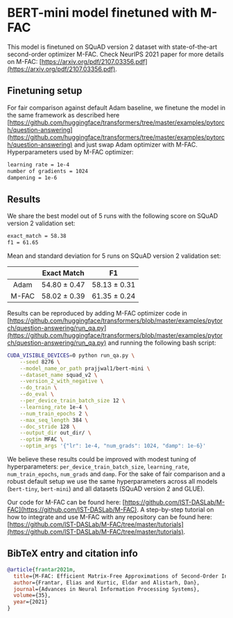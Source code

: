 # BERT-mini model finetuned with M-FAC

This model is finetuned on SQuAD version 2 dataset with state-of-the-art second-order optimizer M-FAC.
Check NeurIPS 2021 paper for more details on M-FAC: [https://arxiv.org/pdf/2107.03356.pdf](https://arxiv.org/pdf/2107.03356.pdf).

## Finetuning setup

For fair comparison against default Adam baseline, we finetune the model in the same framework as described here [https://github.com/huggingface/transformers/tree/master/examples/pytorch/question-answering](https://github.com/huggingface/transformers/tree/master/examples/pytorch/question-answering) and just swap Adam optimizer with M-FAC.
Hyperparameters used by M-FAC optimizer:

```bash
learning rate = 1e-4
number of gradients = 1024
dampening = 1e-6
```

## Results

We share the best model out of 5 runs with the following score on SQuAD version 2 validation set:

```bash
exact_match = 58.38
f1 = 61.65
```

Mean and standard deviation for 5 runs on SQuAD version 2 validation set:

| | Exact Match | F1  |
|:----:|:-----------:|:----:|
| Adam | 54.80 ± 0.47 | 58.13 ± 0.31 |
| M-FAC | 58.02 ± 0.39 | 61.35 ± 0.24 |

Results can be reproduced by adding M-FAC optimizer code in [https://github.com/huggingface/transformers/blob/master/examples/pytorch/question-answering/run_qa.py](https://github.com/huggingface/transformers/blob/master/examples/pytorch/question-answering/run_qa.py) and running the following bash script:

```bash
CUDA_VISIBLE_DEVICES=0 python run_qa.py \
    --seed 8276 \
    --model_name_or_path prajjwal1/bert-mini \
    --dataset_name squad_v2 \
    --version_2_with_negative \
    --do_train \
    --do_eval \
    --per_device_train_batch_size 12 \
    --learning_rate 1e-4 \
    --num_train_epochs 2 \
    --max_seq_length 384 \
    --doc_stride 128 \
    --output_dir out_dir/ \
    --optim MFAC \
    --optim_args '{"lr": 1e-4, "num_grads": 1024, "damp": 1e-6}'
```

We believe these results could be improved with modest tuning of hyperparameters: `per_device_train_batch_size`, `learning_rate`, `num_train_epochs`, `num_grads` and `damp`. For the sake of fair comparison  and a robust default setup we use the same hyperparameters across all models (`bert-tiny`, `bert-mini`) and all datasets (SQuAD version 2 and GLUE).

Our code for M-FAC can be found here: [https://github.com/IST-DASLab/M-FAC](https://github.com/IST-DASLab/M-FAC).
A step-by-step tutorial on how to integrate and use M-FAC with any repository can be found here: [https://github.com/IST-DASLab/M-FAC/tree/master/tutorials](https://github.com/IST-DASLab/M-FAC/tree/master/tutorials).

## BibTeX entry and citation info

```bibtex
@article{frantar2021m,
  title={M-FAC: Efficient Matrix-Free Approximations of Second-Order Information},
  author={Frantar, Elias and Kurtic, Eldar and Alistarh, Dan},
  journal={Advances in Neural Information Processing Systems},
  volume={35},
  year={2021}
}

```
